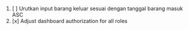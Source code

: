 1. [ ] Urutkan input barang keluar sesuai dengan tanggal barang masuk ASC
2. [x] Adjust dashboard authorization for all roles